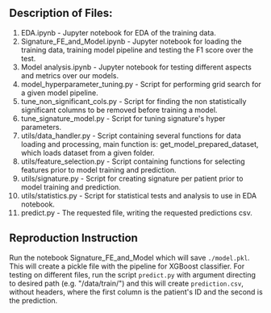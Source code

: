 ## Description of Files:
1. EDA.ipynb - Jupyter notebook for EDA of the training data.
2. Signature_FE_and_Model.ipynb - Jupyter notebook for loading the training data, training model pipeline and testing the F1 score over the test.
3. Model analysis.ipynb - Jupyter notebook for testing different aspects and metrics over our models.
4. model_hyperparameter_tuning.py - Script for performing grid search for a given model pipeline.
5. tune_non_significant_cols.py - Script for finding the non statistically significant columns to be removed before training a model.
6. tune_signature_model.py - Script for tuning signature's hyper parameters.
7. utils/data_handler.py - Script containing several functions for data loading and processing, main function is: get_model_prepared_dataset, which loads dataset from a given folder.
8. utils/feature_selection.py - Script containing functions for selecting features prior to model training and prediction.
9. utils/signature.py  - Script for creating signature per patient prior to model training and prediction.
10. utils/statistics.py - Script for statistical tests and analysis to use in EDA notebook.
11. predict.py - The requested file, writing the requested predictions csv.


## Reproduction Instruction
Run the notebook Signature_FE_and_Model which will save `./model.pkl`. This will create a pickle file with the pipeline for XGBoost classifier.
For testing on different files, run the script `predict.py` with argument directing to desired path (e.g. "/data/train/") and this will create `prediction.csv`, without headers, where the first column is the patient's ID and the second is the prediction.
